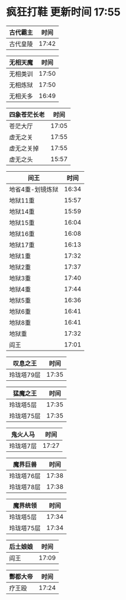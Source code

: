 # 疯狂打鞋 更新时间 17:55

| 古代霸主   | 时间    |
|--------|-------|
| 古代皇陵 | 17:42 |

| 无相天魔   | 时间    |
|--------|-------|
| 无相类训 | 17:50 |
| 无相炼狱 | 17:50 |
| 无相夭多 | 16:49 |

| 四象苍茫长老   | 时间    |
|--------|-------|
| 苍茫大厅 | 17:05 |
| 虚无之关 | 17:55 |
| 虚无之关掉 | 17:55 |
| 虚无之头 | 15:57 |

| 间王   | 时间    |
|--------|-------|
| 地省4重-划镜炼狱 | 16:34 |
| 地狱11重 | 15:57 |
| 地狱14重 | 15:59 |
| 地狱15重 | 16:04 |
| 地狱16重 | 16:08 |
| 地狱17重 | 16:13 |
| 地狱1重 | 17:32 |
| 地狱2重 | 17:37 |
| 地狱3重 | 17:40 |
| 地狱4重 | 17:44 |
| 地狱5重 | 16:36 |
| 地狱6重 | 16:41 |
| 地狱8重 | 16:41 |
| 地狱重 | 17:32 |
| 阎王 | 17:01 |

| 叹息之王   | 时间    |
|--------|-------|
| 玲珑塔79层 | 17:35 |

| 猛魔之王   | 时间    |
|--------|-------|
| 玲珑塔5层 | 17:35 |
| 玲珑塔75层 | 17:35 |

| 鬼火人马   | 时间    |
|--------|-------|
| 玲珑塔7层 | 17:27 |

| 魔界巨兽   | 时间    |
|--------|-------|
| 玲珑塔76层 | 17:38 |
| 玲珑塔78层 | 17:38 |

| 魔界统领   | 时间    |
|--------|-------|
| 玲珑塔5层 | 17:34 |
| 玲珑塔75层 | 17:34 |

| 后土娘娘   | 时间    |
|--------|-------|
| 阎王 | 17:09 |

| 酆都大帝   | 时间    |
|--------|-------|
| 疗王殴 | 17:24 |